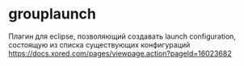 # grouplaunch
Плагин для eclipse, позволяющий создавать launch configuration, состоящую из списка существующих конфигураций
https://docs.xored.com/pages/viewpage.action?pageId=16023682

